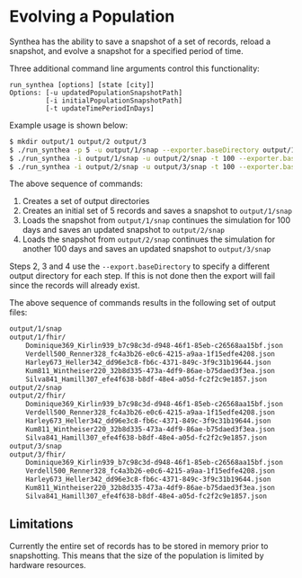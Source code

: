 # Evolving a Population

Synthea has the ability to save a snapshot of a set of records, reload a snapshot, and evolve a snapshot for a specified period of time.

Three additional command line arguments control this functionality:

```
run_synthea [options] [state [city]]
Options: [-u updatedPopulationSnapshotPath]
         [-i initialPopulationSnapshotPath]
         [-t updateTimePeriodInDays]
```

Example usage is shown below:

```sh
$ mkdir output/1 output/2 output/3
$ ./run_synthea -p 5 -u output/1/snap --exporter.baseDirectory output/1
$ ./run_synthea -i output/1/snap -u output/2/snap -t 100 --exporter.baseDirectory output/2
$ ./run_synthea -i output/2/snap -u output/3/snap -t 100 --exporter.baseDirectory output/3
```

The above sequence of commands:

1. Creates a set of output directories
2. Creates an initial set of 5 records and saves a snapshot to `output/1/snap`
3. Loads the snapshot from `output/1/snap` continues the simulation for 100 days and saves an updated snapshot to `output/2/snap`
4. Loads the snapshot from `output/2/snap` continues the simulation for another 100 days and saves an updated snapshot to `output/3/snap`

Steps 2, 3 and 4 use the `--export.baseDirectory` to specify a different output directory for each step. If this is not done then the export will fail since the records will already exist.

The above sequence of commands results in the following set of output files:

```sh
output/1/snap
output/1/fhir/
    Dominique369_Kirlin939_b7c98c3d-d948-46f1-85eb-c26568aa15bf.json 
    Verdell500_Renner328_fc4a3b26-e0c6-4215-a9aa-1f15edfe4208.json
    Harley673_Heller342_dd96e3c8-fb6c-4371-849c-3f9c31b19644.json
    Kum811_Wintheiser220_32b8d335-473a-4df9-86ae-b75daed3f3ea.json
    Silva841_Hamill307_efe4f638-b8df-48e4-a05d-fc2f2c9e1857.json
output/2/snap
output/2/fhir/
    Dominique369_Kirlin939_b7c98c3d-d948-46f1-85eb-c26568aa15bf.json 
    Verdell500_Renner328_fc4a3b26-e0c6-4215-a9aa-1f15edfe4208.json
    Harley673_Heller342_dd96e3c8-fb6c-4371-849c-3f9c31b19644.json
    Kum811_Wintheiser220_32b8d335-473a-4df9-86ae-b75daed3f3ea.json
    Silva841_Hamill307_efe4f638-b8df-48e4-a05d-fc2f2c9e1857.json
output/3/snap
output/3/fhir/
    Dominique369_Kirlin939_b7c98c3d-d948-46f1-85eb-c26568aa15bf.json 
    Verdell500_Renner328_fc4a3b26-e0c6-4215-a9aa-1f15edfe4208.json
    Harley673_Heller342_dd96e3c8-fb6c-4371-849c-3f9c31b19644.json
    Kum811_Wintheiser220_32b8d335-473a-4df9-86ae-b75daed3f3ea.json
    Silva841_Hamill307_efe4f638-b8df-48e4-a05d-fc2f2c9e1857.json
```

## Limitations

Currently the entire set of records has to be stored in memory prior to snapshotting. This means that the size of the population is limited by hardware resources.